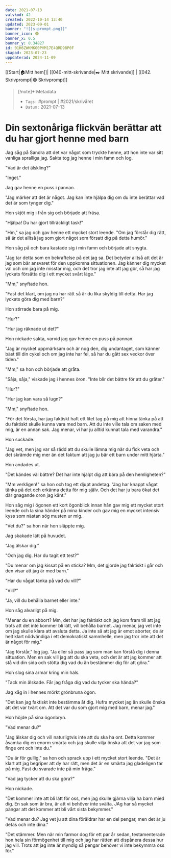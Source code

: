 ```yaml
---
date: 2021-07-13
valvkod: 42
created: 2022-10-14 13:40
updated: 2023-09-01
banner: "![[s-prompt.png]]"
banner_icon: 🟢
banner_x: 0.5
banner_y: 0.34827
id: 01H6ZWKMKG0PVM17E4QRD98P0F
skapad: 2023-07-23
uppdaterad: 2024-11-09
---
```

[[Start|🏠Mitt hem]]| [[040-mitt-skrivande|✒️ Mitt skrivande]] | [[042. Skrivprompt|🟢 Skrivprompt]]

> [!note]+ Metadata
> * `Tags:`  #prompt | #2021/skrivåret 
> * `Datum:` 2021-07-13

# Din sextonåriga flickvän berättar att du har gjort henne med barn

Jag såg på Sandra att det var något som tryckte henne, att hon inte var sitt vanliga spralliga jag. Sakta tog jag henne i min famn och log.

"Vad är det älskling?"

"Inget."

Jag gav henne en puss i pannan.

"Jag märker att det är något. Jag kan inte hjälpa dig om du inte berättar vad det är som tynger dig."

Hon skjöt mig i från sig och började att fräsa.

"Hjälpa! Du har gjort tillräckligt task!"

"Hm," sa jag och gav henne ett mycket stort leende. "Om jag förstår dig rätt, så är det alltså jag som gjort något som försatt dig på detta humör."

Hon såg på och bara kastade sig i min famn och började att snygta.

"Jag tar detta som en bekraftelse på det jag sa. Det betyder alltså att det är jag som bär ansvaret för den uppkomna sittuationen. Jag känner dig mycket väl och om jag inte misstar mig, och det tror jag inte att jag gör, så har jag lyckats försätta dig i ett mycket svårt läge."

"Mm," snyftade hon.

"Fast det klart, om jag nu har rätt så är du lika skyldig till detta. Har jag lyckats göra dig med barn?"

Hon stirrade bara på mig.

"Hur?"

"Hur jag räknade ut det?"

Hon nickade sakta, varvid jag gav henne en puss på pannan.

"Jag är mycket uppmärksam och är nog den, dig undantaget, som känner bäst till din cykel och om jag inte har fel, så har du gått sex veckor över tiden."

"Mm," sa hon och började att gråta.

"Såja, såja," viskade jag i hennes öron. "Inte blir det bättre för att du gråter."

"Hur?"

"Hur jag kan vara så lugn?"

"Mm," snyftade hon.

"För det första, har jag faktiskt haft ett litet tag på mig att hinna tänka på att du faktiskt skulle kunna vara med barn. Att du inte ville tala om saken med mig, är en annan sak. Jag menar, vi har ju alltid kunnat tala med varandra."

Hon suckade.

"Jag vet, men jag var så rädd att du skulle lämna mig när du fick veta och det skrämde mig mer än det faktum att jag ju bär ett barn under mitt hjärta."

Hon andades ut.

"Det kändes väl bättre? Det har inte hjälpt dig att bära på den hemligheten?"

"Mm verkligen!" sa hon och tog ett djupt andetag. "Jag har knappt vågat tänka på det och erkänna detta för mig själv. Och det har ju bara ökat det där gnagande oron jag känt."

Hon såg mig i ögonen ett kort ögonblick innan hån gav mig ett mycket stort leende och la sina händer på mina kinder och gav mig en mycket intensiv kyss som nästan sög musten ur mig.

"Vet du?" sa hon när hon släppte mig.

Jag skakade lätt på huvudet.

"Jag älskar dig."

"Och jag dig. Har du tagit ett test?"

"Du menar om jag kissat på en sticka? Mm, det gjorde jag faktiskt i går och den visar att jag är med barn."

"Har du vågat tänka på vad du vill?"

"Vill?"

"Ja, vill du behålla barnet eller inte."

Hon såg alvarligt på mig.

"Menar du en abbort? Mm, det har jag faktiskt och jag kom fram till att jag trots att det inte kommer bli lätt, vill behålla barnet. Jag menar, jag vet inte om jag skulle klara att avsluta detta. Ja inte så att jag är emot aborter, de är helt klart nödvändiga i ett demokratiskt sammhelle, men jag tror inte att det är något för mig."

"Jag förstår," log jag. "Ja eller så pass jag som man kan förstå dig i denna sittuation. Men en sak vill jag att du ska veta, och det är att jag kommer att stå vid din sida och stötta dig vad du än bestämmer dig för att göra."

Hon slog sina armar kring min hals.

"Tack min älskade. Får jag fråga dig vad du tycker ska hända?"

Jag xåg in i hennes mörkt grönbruna ögon.

"Det kan jag faktiskt inte bestämma åt dig. Hufra mycket jag än skulle önska att det var tvärt om. Att det var du som gjort mig med barn, menar jag."

Hon höjde på sina ögonbryn.

"Vad menar du?"

"Jag älskar dig och vill naturligtvis inte att du ska ha ont. Detta kommer åsamka dig en enorm smärta och jag skulle vilja önska att det var jag som finge ont och inte du."

"Du är för gullig," sa hon och sprack upp i ett mycket stort leende. "Det är klart att jag begriper att dy har rätt, men det är en smärta jag gladeligen tar på mig. Fast du svarade inte på min fråga."

"Vad jag tycker att du ska göra?"

Hon nickade.

"Det kommer inte att bli lätt för oss, men jag skulle gjärna vilja ha barn mied dig. En sak som är bra, är att vi behöver inte svälta. JAg har så mycket pängar att det kommer att bli vårt sista bekymmer."

"Vad menar du? Jag vet ju att dina föräldrar har en del pengar, men det är ju detas och inte dina."

"Det stämmer. Men när min farmor dog för ett par år sedan, testamenterade hon hela sin förmögenhet till mig och jag har rätten att dispånera dessa hur jag vill. Trots att jag inte är myndig så pengar behöver vi inte bekymmra oss för."